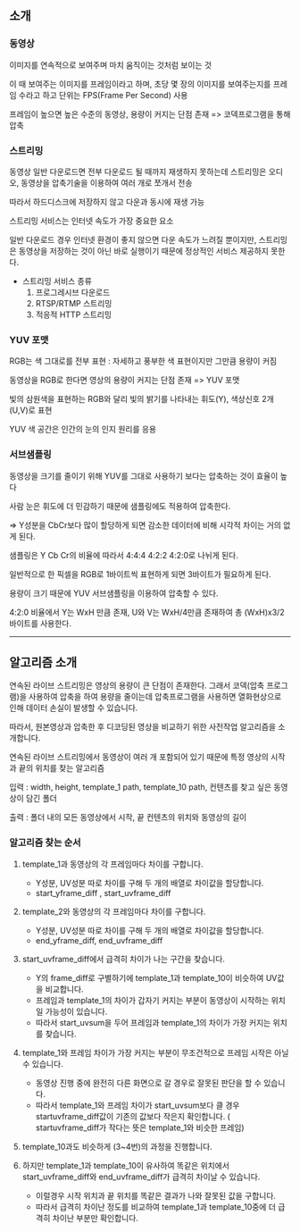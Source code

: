 ## 소개

### 동영상

이미지를 연속적으로 보여주며 마치 움직이는 것처럼 보이는 것

이 때 보여주는 이미지를 프레임이라고 하며, 초당 몇 장의 이미지를 보여주는지를 프레임 수라고 하고 단위는 FPS(Frame Per Second) 사용

프레임이 높으면 높은 수준의 동영상, 용량이 커지는 단점 존재 => 코덱프로그램을 통해 압축

### 스트리밍

동영상 일반 다운로드면 전부 다운로드 될 때까지 재생하지 못하는데 스트리밍은 오디오, 동영상을 압축기술을 이용하여 여러 개로 쪼개서 전송

따라서 하드디스크에 저장하지 않고 다운과 동시에 재생 가능

스트리밍 서비스는 인터넷 속도가 가장 중요한 요소

일반 다운로드 경우 인터넷 환경이 좋지 않으면 다운 속도가 느려질 뿐이지만, 스트리밍은 동영상을 저장하는 것이 아닌 바로 실행이기 때문에 정상적인 서비스 제공하지 못한다.

- 스트리밍 서비스 종류
  1. 프로그레시브 다운로드
  2. RTSP/RTMP 스트리밍
  3. 적응적 HTTP 스트리밍

### YUV 포맷

RGB는 색 그대로를 전부 표현 : 자세하고 풍부한 색 표현이지만 그만큼 용량이 커짐

동영상을 RGB로 한다면 영상의 용량이 커지는 단점 존재 => YUV 포맷

빛의 삼원색을 표현하는 RGB와 달리 빛의 밝기를 나타내는 휘도(Y), 색상신호 2개(U,V)로 표현

YUV 색 공간은 인간의 눈의 인지 원리를 응용

### 서브샘플링

동영상을 크기를 줄이기 위해 YUV를 그대로 사용하기 보다는 압축하는 것이 효율이 높다

사람 눈은 휘도에 더 민감하기 때문에 샘플링에도 적용하여 압축한다.

=> Y성분을 CbCr보다 많이 할당하게 되면 감소한 데이터에 비해 시각적 차이는 거의 없게 된다.

샘플링은 Y Cb Cr의 비율에 따라서 4:4:4 4:2:2 4:2:0로 나뉘게 된다.

일반적으로 한 픽셀을 RGB로 1바이트씩 표현하게 되면 3바이트가 필요하게 된다.

용량이 크기 때문에 YUV 서브샘플링을 이용하여 압축할 수 있다.

4:2:0 비율에서 Y는 WxH 만큼 존재, U와 V는 WxH/4만큼 존재하여 총 (WxH)x3/2 바이트를 사용한다. 

---

## 알고리즘 소개
연속된 라이브 스트리밍은 영상의 용량이 큰 단점이 존재한다. 그래서 코덱(압축 프로그램)을 사용하여 압축을 하여 용량을 줄이는데 압축프로그램을 사용하면 열화현상으로 인해 데이터 손실이 발생할 수 있습니다.

따라서, 원본영상과 압축한 후 디코딩된 영상을 비교하기 위한 사전작업 알고리즘을 소개합니다.

연속된 라이브 스트리밍에서 동영상이 여러 개 포함되어 있기 때문에 특정 영상의 시작과 끝의 위치를 찾는 알고리즘

입력 : width, height, template_1 path, template_10 path, 컨텐츠를 찾고 싶은 동영상이 담긴 폴더

출력 : 폴더 내의 모든 동영상에서 시작, 끝 컨텐츠의 위치와 동영상의 길이


### 알고리즘 찾는 순서

1. template_1과 동영상의 각 프레임마다 차이를 구합니다. 

   - Y성분, UV성분 따로 차이를 구해 두 개의 배열로 차이값을 할당합니다.
   - start_yframe_diff , start_uvframe_diff

   

2. template_2와 동영상의 각 프레임마다 차이를 구합니다.

   - Y성분, UV성분 따로 차이를 구해 두 개의 배열로 차이값을 할당합니다.
   - end_yframe_diff, end_uvframe_diff

   

3. start_uvframe_diff에서 급격히 차이가 나는 구간을 찾습니다.

   - Y의 frame_diff로 구별하기에 template_1과 template_10이 비슷하여 UV값을 비교합니다.
   - 프레임과 template_1의 차이가 갑자기 커지는 부분이 동영상이 시작하는 위치일 가능성이 있습니다.
   - 따라서 start_uvsum을 두어 프레임과 template_1의 차이가 가장 커지는 위치를 찾습니다.

   

4. template_1와 프레임 차이가 가장 커지는 부분이 무조건적으로 프레임 시작은 아닐수 있습니다.

   - 동영상 진행 중에 완전히 다른 화면으로 갈 경우로 잘못된 판단을 할 수 있습니다.
   - 따라서 template_1와 프레임 차이가 start_uvsum보다 클 경우 startuvframe_diff값이 기존의 값보다 작은지 확인합니다. 
     ( startuvframe_diff가 작다는 뜻은 template_1와 비슷한 프레임)

   

5. template_10과도 비슷하게 (3~4번)의 과정을 진행합니다.

   

6. 하지만 template_1과 template_10이 유사하여 똑같은 위치에서 start_uvframe_diff와 end_uvframe_diff가 급격히 차이날 수 있습니다.

   - 이럴경우 시작 위치과 끝 위치를 똑같은 결과가 나와 잘못된 값을 구합니다.
   - 따라서 급격히 차이난 정도를 비교하여 template_1과 template_10중에 더 급격히 차이난 부분만 확인합니다.












